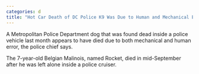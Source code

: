 ```yaml
---
categories: d
title: "Hot Car Death of DC Police K9 Was Due to Human and Mechanical Error Chief Says"
---
```


A Metropolitan Police Department dog that was found dead inside a police vehicle last month appears to have died due to both mechanical and human error, the police chief says.



The 7-year-old Belgian Malinois, named Rocket, died in mid-September after he was left alone inside a police cruiser.


